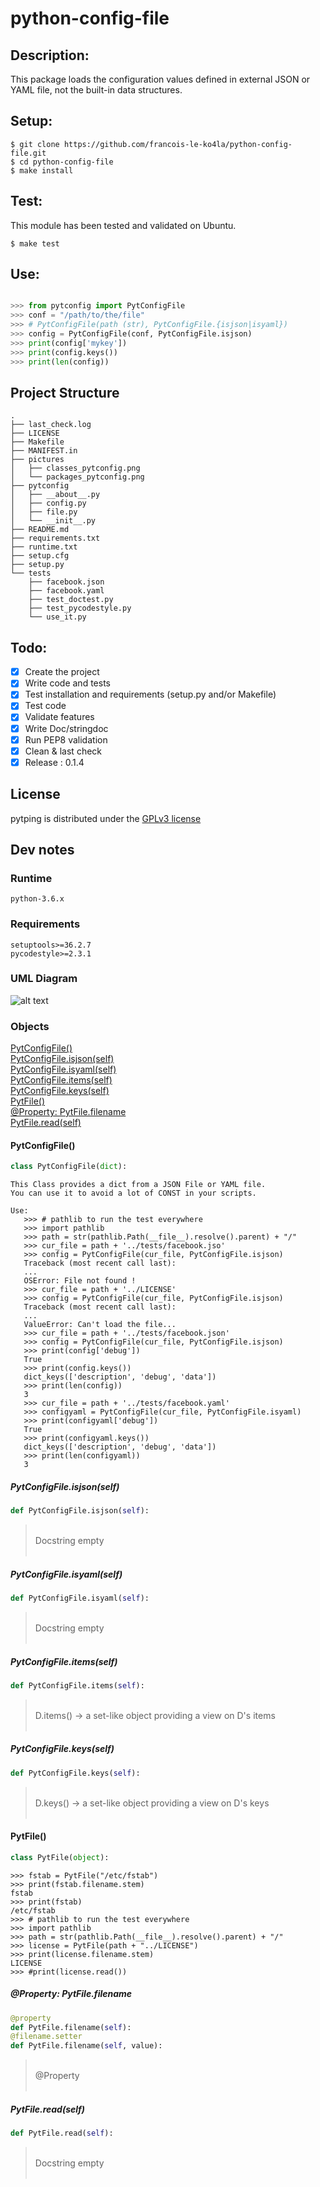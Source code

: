 # python-config-file
## Description:

This package loads the configuration values defined in external JSON or
YAML file, not the built-in data structures.

## Setup:

```shell
$ git clone https://github.com/francois-le-ko4la/python-config-file.git
$ cd python-config-file
$ make install
```

## Test:

This module has been tested and validated on Ubuntu.
```shell
$ make test
```

## Use:

```python

>>> from pytconfig import PytConfigFile
>>> conf = "/path/to/the/file"
>>> # PytConfigFile(path (str), PytConfigFile.{isjson|isyaml})
>>> config = PytConfigFile(conf, PytConfigFile.isjson)
>>> print(config['mykey'])
>>> print(config.keys())
>>> print(len(config))

```

## Project Structure
```
.
├── last_check.log
├── LICENSE
├── Makefile
├── MANIFEST.in
├── pictures
│   ├── classes_pytconfig.png
│   └── packages_pytconfig.png
├── pytconfig
│   ├── __about__.py
│   ├── config.py
│   ├── file.py
│   └── __init__.py
├── README.md
├── requirements.txt
├── runtime.txt
├── setup.cfg
├── setup.py
└── tests
    ├── facebook.json
    ├── facebook.yaml
    ├── test_doctest.py
    ├── test_pycodestyle.py
    └── use_it.py
```

## Todo:

- [X] Create the project
- [X] Write code and tests
- [X] Test installation and requirements (setup.py and/or Makefile)
- [X] Test code
- [X] Validate features
- [X] Write Doc/stringdoc
- [X] Run PEP8 validation
- [X] Clean & last check
- [X] Release : 0.1.4

## License

pytping is distributed under the [GPLv3 license](./LICENSE)
## Dev notes
### Runtime

```
python-3.6.x

```
### Requirements

```
setuptools>=36.2.7
pycodestyle>=2.3.1

```
### UML Diagram
![alt text](/home/ko4la/GIT/python-config-file/pictures/classes_pytconfig.png)

### Objects
[PytConfigFile()](#pytconfigfile)<br />
[PytConfigFile.isjson(self)](#pytconfigfileisjsonself)<br />
[PytConfigFile.isyaml(self)](#pytconfigfileisyamlself)<br />
[PytConfigFile.items(self)](#pytconfigfileitemsself)<br />
[PytConfigFile.keys(self)](#pytconfigfilekeysself)<br />
[PytFile()](#pytfile)<br />
[@Property: PytFile.filename](#property-pytfilefilename)<br />
[PytFile.read(self)](#pytfilereadself)<br />


#### PytConfigFile()
```python
class PytConfigFile(dict):
```

```
This Class provides a dict from a JSON File or YAML file.
You can use it to avoid a lot of CONST in your scripts.

Use:
   >>> # pathlib to run the test everywhere
   >>> import pathlib
   >>> path = str(pathlib.Path(__file__).resolve().parent) + "/"
   >>> cur_file = path + '../tests/facebook.jso'
   >>> config = PytConfigFile(cur_file, PytConfigFile.isjson)
   Traceback (most recent call last):
   ...
   OSError: File not found !
   >>> cur_file = path + '../LICENSE'
   >>> config = PytConfigFile(cur_file, PytConfigFile.isjson)
   Traceback (most recent call last):
   ...
   ValueError: Can't load the file...
   >>> cur_file = path + '../tests/facebook.json'
   >>> config = PytConfigFile(cur_file, PytConfigFile.isjson)
   >>> print(config['debug'])
   True
   >>> print(config.keys())
   dict_keys(['description', 'debug', 'data'])
   >>> print(len(config))
   3
   >>> cur_file = path + '../tests/facebook.yaml'
   >>> configyaml = PytConfigFile(cur_file, PytConfigFile.isyaml)
   >>> print(configyaml['debug'])
   True
   >>> print(configyaml.keys())
   dict_keys(['description', 'debug', 'data'])
   >>> print(len(configyaml))
   3
```

##### PytConfigFile.isjson(self)
```python
def PytConfigFile.isjson(self):
```
> <br />
> Docstring empty<br />
> <br />
##### PytConfigFile.isyaml(self)
```python
def PytConfigFile.isyaml(self):
```
> <br />
> Docstring empty<br />
> <br />
##### PytConfigFile.items(self)
```python
def PytConfigFile.items(self):
```
> <br />
> D.items() -> a set-like object providing a view on D's items<br />
> <br />
##### PytConfigFile.keys(self)
```python
def PytConfigFile.keys(self):
```
> <br />
> D.keys() -> a set-like object providing a view on D's keys<br />
> <br />
#### PytFile()
```python
class PytFile(object):
```

```
>>> fstab = PytFile("/etc/fstab")
>>> print(fstab.filename.stem)
fstab
>>> print(fstab)
/etc/fstab
>>> # pathlib to run the test everywhere
>>> import pathlib
>>> path = str(pathlib.Path(__file__).resolve().parent) + "/"
>>> license = PytFile(path + "../LICENSE")
>>> print(license.filename.stem)
LICENSE
>>> #print(license.read())
```

##### @Property: PytFile.filename
```python
@property
def PytFile.filename(self):
@filename.setter
def PytFile.filename(self, value):

```
> <br />
> @Property<br />
> <br />
##### PytFile.read(self)
```python
def PytFile.read(self):
```
> <br />
> Docstring empty<br />
> <br />
